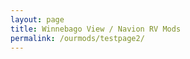```yaml
---
layout: page
title: Winnebago View / Navion RV Mods
permalink: /ourmods/testpage2/
---
```


<head>
<meta name="description" content="Snippet on Test Page 2">
</head>
